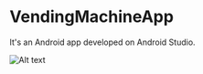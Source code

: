 # VendingMachineApp
It's an Android app developed on Android Studio.

![Alt text](/screenshot.jpg?raw=true "Optional Title")
